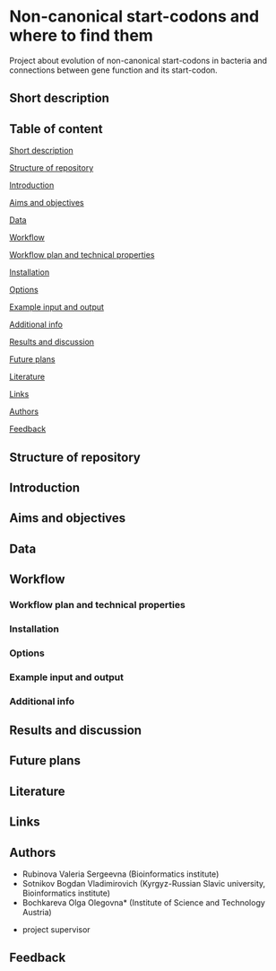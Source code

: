 # Non-canonical start-codons and where to find them
Project about evolution of non-canonical start-codons in bacteria and connections between gene function and its start-codon.

## Short description

## Table of content

[Short description](https://github.com/Asklepiad/BI_project_2022/tree/main#short-description)

[Structure of repository](https://github.com/Asklepiad/BI_project_2022/tree/main#structure-of-repository)

[Introduction](https://github.com/Asklepiad/BI_project_2022/tree/main#introduction)

[Aims and objectives](https://github.com/Asklepiad/BI_project_2022/tree/main#aims-and-objectives)

[Data](https://github.com/Asklepiad/BI_project_2022/tree/main#data)

[Workflow](https://github.com/Asklepiad/BI_project_2022/tree/main#workflow)

[Workflow plan and technical properties](https://github.com/Asklepiad/BI_project_2022/tree/main#workflow-plan-and-technical-properties)

[Installation](https://github.com/Asklepiad/BI_project_2022/tree/main#installation)

[Options](https://github.com/Asklepiad/BI_project_2022/tree/main#options)

[Example input and output](https://github.com/Asklepiad/BI_project_2022/tree/main#example-input-and-output)

[Additional info](https://github.com/Asklepiad/BI_project_2022/tree/main#additional-info)

[Results and discussion](https://github.com/Asklepiad/BI_project_2022/tree/main#results-and-discussion)

[Future plans](https://github.com/Asklepiad/BI_project_2022/tree/main#future-plans)

[Literature](https://github.com/Asklepiad/BI_project_2022/tree/main#literature)

[Links](https://github.com/Asklepiad/BI_project_2022/tree/main#links)

[Authors](https://github.com/Asklepiad/BI_project_2022/tree/main#authors)

[Feedback](https://github.com/Asklepiad/BI_project_2022/tree/main#feedback)

## Structure of repository

## Introduction

## Aims and objectives

## Data

## Workflow

### Workflow plan and technical properties

### Installation

### Options

### Example input and output

### Additional info

## Results and discussion

## Future plans

## Literature

## Links

## Authors

 - Rubinova Valeria Sergeevna (Bioinformatics institute)
 - Sotnikov Bogdan Vladimirovich (Kyrgyz-Russian Slavic university, Bioinformatics institute)
 - Bochkareva Olga Olegovna* (Institute of Science and Technology Austria)

* project supervisor 

## Feedback


